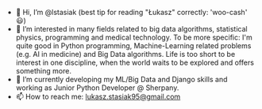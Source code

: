- 👋 Hi, I’m @lstasiak (best tip for reading "Łukasz" correctly: 'woo-cash' 😃)
- 👀 I’m interested in many fields related to big data algorithms, statistical physics, programming and medical technology. To be more specific: I'm quite good in Python programming, Machine-Learning related problems (e.g. AI in medicine) and Big Data algorithms. Life is too short to be interest in one discipline, when the world waits to be explored and offers something more.
- 🌱 I’m currently developing my ML/Big Data and Django skills and working as Junior Python Developer @ Sherpany. 
- 📫 How to reach me: lukasz.stasiak95@gmail.com

<!---
lstasiak/lstasiak is a ✨ special ✨ repository because its `README.md` (this file) appears on your GitHub profile.
You can click the Preview link to take a look at your changes.
--->
